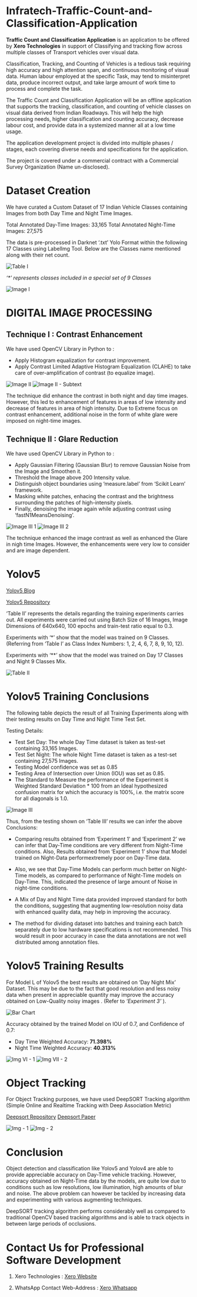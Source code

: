# Infratech-Traffic-Count-and-Classification-Application

**Traffic Count and Classification Application** is an application to be offered by **Xero Technologies** in 
support of Classifying and tracking flow across multiple classes of Transport vehicles 
over visual data.

Classification, Tracking, and Counting of Vehicles is a tedious task requiring high 
accuracy and high attention span, and continuous monitoring of visual data. Human 
labour employed at the specific Task, may tend to misinterpret data, produce incorrect 
output, and take large amount of work time to process and complete the task.

The Traffic Count and Classification Application will be an offline application that 
supports the tracking, classification, and counting of vehicle classes on visual data derived 
from Indian Roadways. This will help the high processing needs, higher classification and 
counting accuracy, decrease labour cost, and provide data in a systemized manner all at a 
low time usage.

The application development project is divided into multiple phases / stages, each 
covering diverse needs and specifications for the application.

The project is covered under a commercial contract with a Commercial Survey 
Organization (Name un-disclosed).


# Dataset Creation

We have curated a Custom Dataset of 17 Indian Vehicle Classes containing Images from 
both Day Time and Night Time Images.

Total Annotated Day-Time Images: 33,165
Total Annotated Night-Time Images: 27,575

The data is pre-processed in Darknet ‘.txt’ Yolo Format within the following 17 Classes 
using LabelImg Tool. Below are the Classes name mentioned along with their net count.

![Table I](https://user-images.githubusercontent.com/75173703/115763065-be339800-a3c1-11eb-8e3a-cb0129d53257.PNG)

_‘*’ represents classes included in a special set of 9 Classes_

![Image I](https://user-images.githubusercontent.com/75173703/115763108-ca1f5a00-a3c1-11eb-93a9-1ae5de96cbfd.PNG)


# DIGITAL IMAGE PROCESSING

## Technique I : Contrast Enhancement

We have used OpenCV Library in Python to :

- Apply Histogram equalization for contrast improvement.
- Apply Contrast Limited Adaptive Histogram Equalization (CLAHE) to take care of over-amplification of contrast (to equalize image).

![Image II](https://user-images.githubusercontent.com/75173703/115763308-f8049e80-a3c1-11eb-8950-123c8de157ff.PNG)
![Image II - Subtext](https://user-images.githubusercontent.com/75173703/115763314-f935cb80-a3c1-11eb-97e7-a367525a8e96.PNG)

The technique did enhance the contrast in both night and day time images. However, 
this led to enhancement of features in areas of low intensity and decrease of features 
in area of high intensity. Due to Extreme focus on contrast enhancement, additional 
noise in the form of white glare were imposed on night-time images.


## Technique II : Glare Reduction

We have used OpenCV Library in Python to :

- Apply Gaussian Filtering (Gaussian Blur) to remove Gaussian Noise from the Image and Smoothen it.
- Threshold the Image above 200 Intensity value.
- Distinguish object boundaries using ‘measure.label’ from ‘Scikit Learn’ framework.
- Masking white patches, enhacing the contrast and the brightness surrounding the patches of high-intensity pixels.
- Finally, denoising the image again while adjusting contrast using ‘fastN1MeansDenoising’.

![Image III 1](https://user-images.githubusercontent.com/75173703/115763395-0d79c880-a3c2-11eb-95e1-21d25af4b554.PNG)
![Image III 2](https://user-images.githubusercontent.com/75173703/115764629-6c8c0d00-a3c3-11eb-8827-e1aaf712bc45.PNG)

The technique enhanced the image contrast as well as enhanced the Glare in nigh time Images. However, the enhancements were very low to consider and are image dependent.


# Yolov5

[Yolov5 Blog](https://blog.roboflow.com/yolov5-improvements-and-evaluation/)

[Yolov5 Repository](https://github.com/ultralytics/yolov5)

‘Table II’ represents the details regarding the training experiments carries out. All experiments were carried out using Batch Size of 16 Images, Image Dimensions of 640x640, 100 epochs and train-test ratio equal to 0.3.

Experiments with ‘*’ show that the model was trained on 9 Classes. (Referring from ‘Table I’ as Class Index Numbers: 1, 2, 4, 6, 7, 8, 9, 10, 12).

Experiments with ‘**’ show that the model was trained on Day 17 Classes and Night 9 Classes Mix.

![Table II](https://user-images.githubusercontent.com/75173703/115763451-1a96b780-a3c2-11eb-904f-ad26527589a4.PNG)


# Yolov5 Training Conclusions

The following table depicts the result of all Training Experiments along with their testing results on Day Time and Night Time Test Set.

Testing Details:

- Test Set Day: The whole Day Time dataset is taken as test-set containing 33,165 Images.
- Test Set Night: The whole Night Time dataset is taken as a test-set containing 27,575 Images.
- Testing Model confidence was set as 0.85
- Testing Area of Intersection over Union (IOU) was set as 0.85.
- The Standard to Measure the performance of the Experiment is Weighted Standard Deviation * 100 from an Ideal hypothesized confusion matrix for which the accuracy is 100%, i.e. the matrix score for all diagonals is 1.0.

![Image III](https://user-images.githubusercontent.com/75173703/115763504-271b1000-a3c2-11eb-884e-28c76cb43529.PNG)

Thus, from the testing shown on ‘Table III’ results we can infer the above Conclusions:

- Comparing results obtained from ‘Experiment 1’ and ‘Experiment 2’ we can infer that Day-Time conditions are very different from Night-Time conditions. Also, Results obtained from ‘Experiment 1’ show that Model trained on Night-Data performextremely poor on Day-Time data.

- Also, we see that Day-Time Models can perform much better on Night-Time models, as compared to performance of Night-Time models on Day-Time. This, indicated the presence of large amount of Noise in night-time conditions.

- A Mix of Day and Night Time data provided improved standard for both the conditions, suggesting that augmenting low-resolution noisy data with enhanced quality data, may help in improving the accuracy.

- The method for dividing dataset into batches and training each batch separately due to low hardware specifications is not recommended. This would result in poor accuracy in case the data annotations are not well distributed among annotation files.


# Yolov5 Training Results

For Model L of Yolov5 the best results are obtained on ‘Day Night Mix’ Dataset. This may be due to the fact that good resolution and less noisy data when present in appreciable quantity may improve the accuracy obtained on Low-Quality noisy images . (Refer to *‘Experiment 3’* ).

![Bar Chart](https://user-images.githubusercontent.com/75173703/115763561-3601c280-a3c2-11eb-9568-d69f49b152d2.PNG)

Accuracy obtained by the trained Model on IOU of 0.7, and Confidence of 0.7:

- Day Time Weighted Accuracy: **71.398%**
- Night Time Weighted Accuracy: **40.313%**

![Img VI - 1](https://user-images.githubusercontent.com/75173703/115763615-44e87500-a3c2-11eb-854a-4f82dd0b7f9a.PNG)
![Img VII - 2](https://user-images.githubusercontent.com/75173703/115763699-5c276280-a3c2-11eb-9103-e0b676b658f8.PNG)


# Object Tracking

For Object Tracking purposes, we have used DeepSORT Tracking algorithm (Simple
Online and Realtime Tracking with Deep Association Metric)

[Deepsort Repository](https://github.com/WuPedin/Multi-class_Yolov5_DeepSort_Pytorch)
[Deepsort Paper](https://arxiv.org/abs/1703.07402)

![Img - 1](https://user-images.githubusercontent.com/75173703/115763704-5cbff900-a3c2-11eb-822d-fbd809bfad29.PNG)
![Img - 2](https://user-images.githubusercontent.com/75173703/115763758-6cd7d880-a3c2-11eb-89ed-f6dc53dc2c43.PNG)

# Conclusion

Object detection and classification like Yolov5 and Yolov4 are able to provide appreciable accuracy on Day-Time vehicle tracking. However, accuracy obtained on Night-Time data by the models, are quite low due to conditions such as low resolutions, low illumination, high amounts of blur and noise. The above problem can however be tackled by increasing data and experimenting with various augmenting techniques.

DeepSORT tracking algorithm performs considerably well as compared to traditional OpenCV based tracking algorithms and is able to track objects in between large periods of occlusions.

# Contact Us for Professional Software Development

1. Xero Technologies : [Xero Website](https://xeroed.tech/)

2. WhatsApp Contact Web-Address : [Xero Whatsapp](https://api.whatsapp.com/message/VQX4YB3VKS3RE1)
